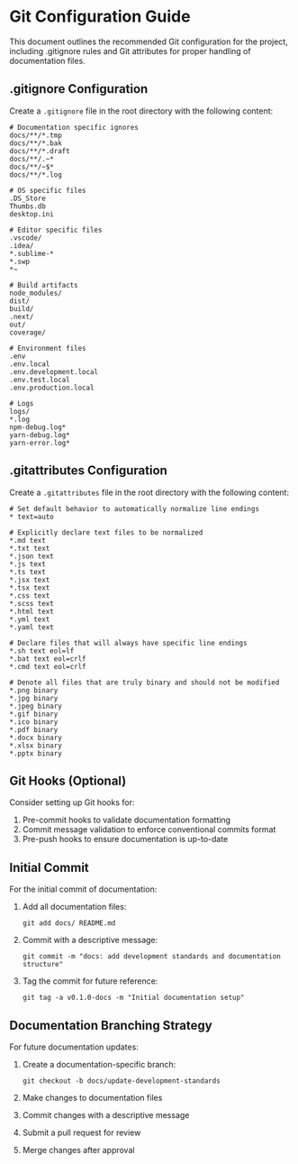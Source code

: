 # Git Configuration Guide

This document outlines the recommended Git configuration for the project, including .gitignore rules and Git attributes for proper handling of documentation files.

## .gitignore Configuration

Create a `.gitignore` file in the root directory with the following content:

```
# Documentation specific ignores
docs/**/*.tmp
docs/**/*.bak
docs/**/*.draft
docs/**/.~*
docs/**/~$*
docs/**/*.log

# OS specific files
.DS_Store
Thumbs.db
desktop.ini

# Editor specific files
.vscode/
.idea/
*.sublime-*
*.swp
*~

# Build artifacts
node_modules/
dist/
build/
.next/
out/
coverage/

# Environment files
.env
.env.local
.env.development.local
.env.test.local
.env.production.local

# Logs
logs/
*.log
npm-debug.log*
yarn-debug.log*
yarn-error.log*
```

## .gitattributes Configuration

Create a `.gitattributes` file in the root directory with the following content:

```
# Set default behavior to automatically normalize line endings
* text=auto

# Explicitly declare text files to be normalized
*.md text
*.txt text
*.json text
*.js text
*.ts text
*.jsx text
*.tsx text
*.css text
*.scss text
*.html text
*.yml text
*.yaml text

# Declare files that will always have specific line endings
*.sh text eol=lf
*.bat text eol=crlf
*.cmd text eol=crlf

# Denote all files that are truly binary and should not be modified
*.png binary
*.jpg binary
*.jpeg binary
*.gif binary
*.ico binary
*.pdf binary
*.docx binary
*.xlsx binary
*.pptx binary
```

## Git Hooks (Optional)

Consider setting up Git hooks for:

1. Pre-commit hooks to validate documentation formatting
2. Commit message validation to enforce conventional commits format
3. Pre-push hooks to ensure documentation is up-to-date

## Initial Commit

For the initial commit of documentation:

1. Add all documentation files:
   ```
   git add docs/ README.md
   ```

2. Commit with a descriptive message:
   ```
   git commit -m "docs: add development standards and documentation structure"
   ```

3. Tag the commit for future reference:
   ```
   git tag -a v0.1.0-docs -m "Initial documentation setup"
   ```

## Documentation Branching Strategy

For future documentation updates:

1. Create a documentation-specific branch:
   ```
   git checkout -b docs/update-development-standards
   ```

2. Make changes to documentation files
3. Commit changes with a descriptive message
4. Submit a pull request for review
5. Merge changes after approval